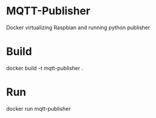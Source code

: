 # MQTT-Publisher
Docker virtualizing Raspbian and running python publisher

# Build
docker build -t mqtt-publisher .

# Run

docker run mqtt-publisher

